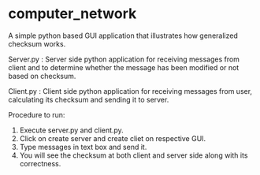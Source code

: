 # computer_network
A simple python based GUI application that illustrates how generalized checksum works.

Server.py : Server side python application for receiving messages from client and to determine whether the message has been modified or not based on checksum.

Client.py : Client side python application for receiving messages from user, calculating its checksum and sending it to server.

Procedure to run:
1) Execute server.py and client.py.
2) Click on create server and create cliet on respective GUI.
3) Type messages in text box and send it.
4) You will see the checksum at both client and server side along with its correctness.
